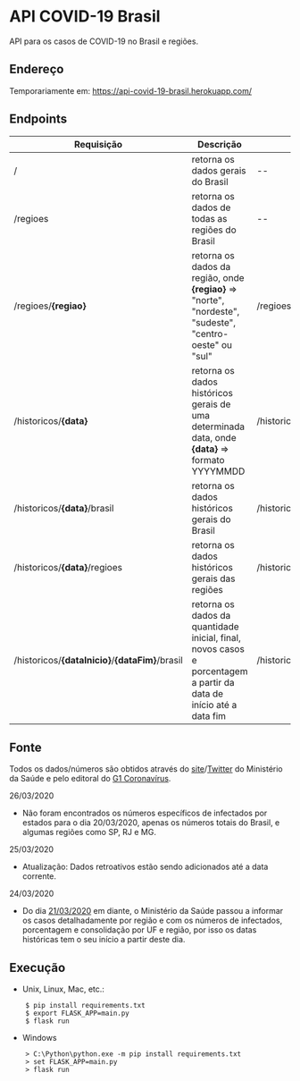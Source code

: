 # API COVID-19 Brasil
API para os casos de COVID-19 no Brasil e regiões.

## Endereço
Temporariamente em: https://api-covid-19-brasil.herokuapp.com/

## Endpoints
| Requisição | Descrição | Exemplo |
|--|--|--|
| / | retorna os dados gerais do Brasil | -- |
| /regioes | retorna os dados de todas as regiões do Brasil | -- |
| /regioes/**{regiao}** | retorna os dados da região, onde **{regiao}** => "norte", "nordeste", "sudeste", "centro-oeste" ou "sul" | /regioes/nordeste
| /historicos/**{data}** | retorna os dados históricos gerais de uma determinada data, onde **{data}** => formato YYYYMMDD | /historicos/20200321 |
| /historicos/**{data}**/brasil | retorna os dados históricos gerais do Brasil | /historicos/20200321/brasil |
| /historicos/**{data}**/regioes | retorna os dados históricos gerais das regiões | /historicos/20200321/regioes |
| /historicos/**{dataInicio}**/**{dataFim}**/brasil | retorna os dados da quantidade inicial, final, novos casos e porcentagem a partir da data de início até a data fim | /historicos/20200321/20200323/brasil |

## Fonte
Todos os dados/números são obtidos através do [site](https://saude.gov.br/)/[Twitter](https://twitter.com/minsaude) do Ministério da Saúde e pelo editoral do [G1 Coronavírus](https://g1.globo.com/bemestar/coronavirus).

26/03/2020
- Não foram encontrados os números específicos de infectados por estados para o dia 20/03/2020, apenas os números totais do Brasil, e algumas regiões como SP, RJ e MG.

25/03/2020
- Atualização: Dados retroativos estão sendo adicionados até a data corrente.

24/03/2020
- Do dia [21/03/2020](https://www.saude.gov.br/noticias/agencia-saude/46571-coronavirus-18-mortes-e-1-128-casos-confirmados) em diante, o Ministério da Saúde passou a informar os casos detalhadamente por região e com os números de infectados, porcentagem e consolidação por UF e região, por isso os datas históricas tem o seu início a partir deste dia.

## Execução
- Unix, Linux, Mac, etc.:
````
	$ pip install requirements.txt
	$ export FLASK_APP=main.py
	$ flask run
````
- Windows 
````
	> C:\Python\python.exe -m pip install requirements.txt
	> set FLASK_APP=main.py
	> flask run
````